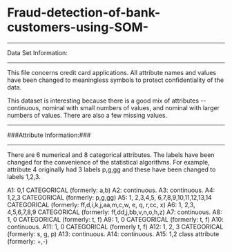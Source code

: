 # Fraud-detection-of-bank-customers-using-SOM-
___________________________________________________________________________________________________________________________________
Data Set Information:
___________________________________________________________________________________________________________________________________
This file concerns credit card applications. All attribute names and values have been changed to meaningless symbols to protect confidentiality of the data.

This dataset is interesting because there is a good mix of attributes -- continuous, nominal with small numbers of values, and nominal with larger numbers of values. There are also a few missing values. 
___________________________________________________________________________________________________________________________________
###Attribute Information:###
___________________________________________________________________________________________________________________________________

There are 6 numerical and 8 categorical attributes. The labels have been changed for the convenience of the statistical algorithms. For example, attribute 4 originally had 3 labels p,g,gg and these have been changed to labels 1,2,3.

A1: 0,1 CATEGORICAL (formerly: a,b)
A2: continuous.
A3: continuous.
A4: 1,2,3 CATEGORICAL (formerly: p,g,gg)
A5: 1, 2,3,4,5, 6,7,8,9,10,11,12,13,14 CATEGORICAL (formerly: ff,d,i,k,j,aa,m,c,w, e, q, r,cc, x)
A6: 1, 2,3, 4,5,6,7,8,9 CATEGORICAL (formerly: ff,dd,j,bb,v,n,o,h,z)
A7: continuous.
A8: 1, 0 CATEGORICAL (formerly: t, f)
A9: 1, 0 CATEGORICAL (formerly: t, f)
A10: continuous.
A11: 1, 0 CATEGORICAL (formerly t, f)
A12: 1, 2, 3 CATEGORICAL (formerly: s, g, p)
A13: continuous.
A14: continuous.
A15: 1,2 class attribute (formerly: +,-)
